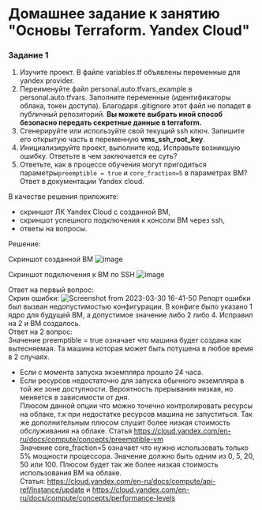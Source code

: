 # Домашнее задание к занятию "Основы Terraform. Yandex Cloud"

### Задание 1

1. Изучите проект. В файле variables.tf объявлены переменные для yandex provider.
2. Переименуйте файл personal.auto.tfvars_example в personal.auto.tfvars. Заполните переменные (идентификаторы облака, токен доступа). Благодаря .gitignore этот файл не попадет в публичный репозиторий. **Вы можете выбрать иной способ безопасно передать секретные данные в terraform.**
3. Сгенерируйте или используйте свой текущий ssh ключ. Запишите его открытую часть в переменную **vms_ssh_root_key**.
4. Инициализируйте проект, выполните код. Исправьте возникшую ошибку. Ответьте в чем заключается ее суть?
5. Ответьте, как в процессе обучения могут пригодиться параметры```preemptible = true``` и ```core_fraction=5``` в параметрах ВМ? Ответ в документации Yandex cloud.

В качестве решения приложите:
- скриншот ЛК Yandex Cloud с созданной ВМ,
- скриншот успешного подключения к консоли ВМ через ssh,
- ответы на вопросы.

Решение:

Скриншот созданной ВМ
![image](https://user-images.githubusercontent.com/92155007/229113344-a53ef6a6-abc4-46b6-9888-acb022dc703f.png)

Скриншот подключения к ВМ по SSH
![image](https://user-images.githubusercontent.com/92155007/229113592-07db024b-0832-4db2-8f39-98e677bcb02d.png)

Ответ на первый вопрос: \
Скрин ошибки:
![Screenshot from 2023-03-30 16-41-50](https://user-images.githubusercontent.com/92155007/229113696-1edeb4f1-85e8-4657-9a76-5c976afaa7a3.png)
Репорт ошибки был вызван недопустимостью конфигурации. В конфиге было указано 1 ядро для будущей ВМ, а допустимое значение либо 2 либо 4. Исправил на 2 и ВМ создалось. \
Ответ на 2 вопрос: \
Значение preemptible = true означает что машина будет создана как вытесняемая. Та машина которая может быть потушена в любое время в 2 случаях.
- Если с момента запуска экземпляра прошло 24 часа.
- Если ресурсов недостаточно для запуска обычного экземпляра в той же зоне доступности. Вероятность прерывания низкая, но меняется в зависимости от дня. \
Плюсом данной опции что можно точечно контролировать ресурсы на облаке, т.к при недостатке ресурсов машина не запуститься. Так же дополнительным плюсом слушит более низкая стоимость обслуживания на облаке. Статья https://cloud.yandex.com/en-ru/docs/compute/concepts/preemptible-vm \
Значение core_fraction=5 означает что нужно использовать только 5% мощности процессора. Значение должно быть одним из 0, 5, 20, 50 или 100. Плюсом будет так же более низкая стоимость использования ВМ на облаке. \
Статья: https://cloud.yandex.com/en-ru/docs/compute/api-ref/Instance/update  и https://cloud.yandex.com/en-ru/docs/compute/concepts/performance-levels
